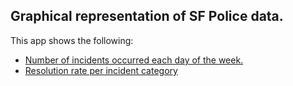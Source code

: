 ## Graphical representation of SF Police data.

This app shows the following:
* [Number of incidents occurred each day of the week.](https://github.com/aaggarwal2805/PythonApps/blob/master/Data_visualization/output/Days.png)
* [Resolution rate per incident category](https://github.com/aaggarwal2805/PythonApps/blob/master/Data_visualization/output/Type.png)
